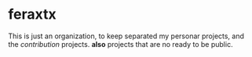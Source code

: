 # feraxtx

This is just an organization, to keep separated my personar projects, 
and the _contribution_ projects. **also** projects that are no ready to be public. 
